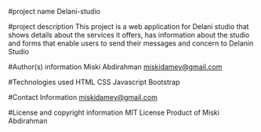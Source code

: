 #project name
Delani-studio

#project description
This project is a web application for Delani studio that shows details about the services it offers, has information about the studio and forms
that enable users to send their messages and concern to Delanin Studio

#Author(s) information
Miski Abdirahman
miskidamey@gmail.com


#Technologies used
HTML
CSS
Javascript
Bootstrap



#Contact Information
miskidamey@gmail.com


#License and copyright information
MIT License
Product of Miski Abdirahman
